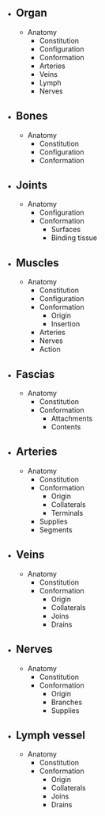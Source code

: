- ## Organ
    - Anatomy
        - Constitution
        - Configuration
        - Conformation
        - Arteries
        - Veins
        - Lymph
        - Nerves
- ## Bones
    - Anatomy
        - Constitution
        - Configuration
        - Conformation
- ## Joints
    - Anatomy
        - Configuration
        - Conformation
            - Surfaces
            - Binding tissue
- ## Muscles
    - Anatomy
        - Constitution
        - Configuration
        - Conformation
            - Origin
            - Insertion
        - Arteries
        - Nerves
        - Action
- ## Fascias
    - Anatomy
        - Constitution
        - Conformation
            - Attachments
            - Contents
- ## Arteries
    - Anatomy
        - Constitution
        - Conformation
            - Origin
            - Collaterals
            - Terminals
        - Supplies
        - Segments
- ## Veins
    - Anatomy
        - Constitution
        - Conformation
            - Origin
            - Collaterals
            - Joins
            - Drains
- ## Nerves
    - Anatomy
        - Constitution
		- Conformation
			- Origin
			- Branches
			- Supplies
- ## Lymph vessel
    - Anatomy
        - Constitution
        - Conformation
            - Origin
            - Collaterals
            - Joins
            - Drains